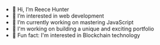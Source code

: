 - 👋 Hi, I’m Reece Hunter
- 👀 I’m interested in web development
- 🌱 I’m currently working on mastering JavaScript
- 🏰 I'm working on building a unique and exciting portfolio
- 🧠 Fun fact: I'm interested in Blockchain technology
